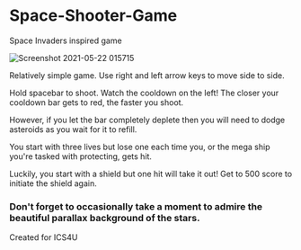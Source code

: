 # Space-Shooter-Game
Space Invaders inspired game

![Screenshot 2021-05-22 015715](https://user-images.githubusercontent.com/28360069/119216320-17feaf00-baa1-11eb-92ae-b413fb4e45d3.png)

Relatively simple game. Use right and left arrow keys to move side to side.

Hold spacebar to shoot. Watch the cooldown on the left! The closer your cooldown bar gets to red, the faster you shoot.

However, if you let the bar completely deplete then you will need to dodge asteroids as you wait for it to refill.

You start with three lives but lose one each time you, or the mega ship you're tasked with protecting, gets hit.

Luckily, you start with a shield but one hit will take it out! Get to 500 score to initiate the shield again.


### Don't forget to occasionally take a moment to admire the beautiful parallax background of the stars.


Created for ICS4U
